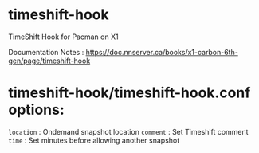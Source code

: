 # timeshift-hook
TimeShift Hook for Pacman on X1

Documentation Notes : https://doc.nnserver.ca/books/x1-carbon-6th-gen/page/timeshift-hook

# timeshift-hook/timeshift-hook.conf options:
`location` : Ondemand snapshot location
`comment` : Set Timeshift comment
`time` : Set minutes before allowing another snapshot
